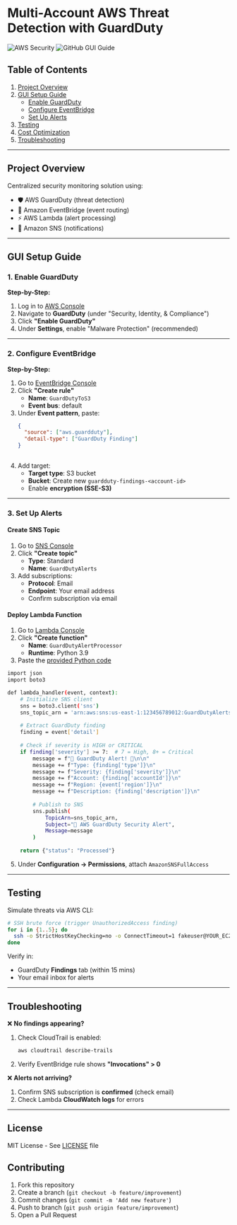 # Multi-Account AWS Threat Detection with GuardDuty

![AWS Security](https://img.shields.io/badge/AWS-Security-orange?logo=amazon-aws)
![GitHub GUI Guide](https://img.shields.io/badge/Guide-GUI_Steps-blue)

## Table of Contents
1. [Project Overview](#project-overview)
2. [GUI Setup Guide](#gui-setup-guide)
   - [Enable GuardDuty](#1-enable-guardduty)
   - [Configure EventBridge](#2-configure-eventbridge)
   - [Set Up Alerts](#3-set-up-alerts)
3. [Testing](#testing)
4. [Cost Optimization](#cost-optimization)
5. [Troubleshooting](#troubleshooting)

---

## Project Overview
Centralized security monitoring solution using:
- 🛡️ AWS GuardDuty (threat detection)
- 🔗 Amazon EventBridge (event routing)
- ⚡ AWS Lambda (alert processing)
- 📧 Amazon SNS (notifications)


---

## GUI Setup Guide

### 1. Enable GuardDuty
**Step-by-Step:**
1. Log in to [AWS Console](https://console.aws.amazon.com/)
2. Navigate to **GuardDuty** (under "Security, Identity, & Compliance")
3. Click **"Enable GuardDuty"**
4. Under **Settings**, enable "Malware Protection" (recommended)


---

### 2. Configure EventBridge
**Step-by-Step:**
1. Go to [EventBridge Console](https://console.aws.amazon.com/events/)
2. Click **"Create rule"**
   - **Name**: `GuardDutyToS3`
   - **Event bus**: default
3. Under **Event pattern**, paste:
   ```json
   {
     "source": ["aws.guardduty"],
     "detail-type": ["GuardDuty Finding"]
   }
 
   ```
4. Add target:
   - **Target type**: S3 bucket
   - **Bucket**: Create new `guardduty-findings-<account-id>`
   - Enable **encryption (SSE-S3)**

---

### 3. Set Up Alerts
#### Create SNS Topic
1. Go to [SNS Console](https://console.aws.amazon.com/sns/)
2. Click **"Create topic"**
   - **Type**: Standard
   - **Name**: `GuardDutyAlerts`
3. Add subscriptions:
   - **Protocol**: Email
   - **Endpoint**: Your email address
   - Confirm subscription via email

#### Deploy Lambda Function
1. Go to [Lambda Console](https://console.aws.amazon.com/lambda/)
2. Click **"Create function"**
   - **Name**: `GuardDutyAlertProcessor`
   - **Runtime**: Python 3.9
3. Paste the [provided Python code](#lambda-code)
```bash
import json
import boto3

def lambda_handler(event, context):
    # Initialize SNS client
    sns = boto3.client('sns')
    sns_topic_arn = 'arn:aws:sns:us-east-1:123456789012:GuardDutyAlerts'  # Replace with your SNS ARN
    
    # Extract GuardDuty finding
    finding = event['detail']
    
    # Check if severity is HIGH or CRITICAL
    if finding['severity'] >= 7:  # 7 = High, 8+ = Critical
        message = f"🚨 GuardDuty Alert! 🚨\n\n"
        message += f"Type: {finding['type']}\n"
        message += f"Severity: {finding['severity']}\n"
        message += f"Account: {finding['accountId']}\n"
        message += f"Region: {event['region']}\n"
        message += f"Description: {finding['description']}\n"
        
        # Publish to SNS
        sns.publish(
            TopicArn=sns_topic_arn,
            Subject="🚨 AWS GuardDuty Security Alert",
            Message=message
        )
    
    return {"status": "Processed"}
```

    
5. Under **Configuration → Permissions**, attach `AmazonSNSFullAccess`


---

## Testing
Simulate threats via AWS CLI:
```bash
# SSH brute force (trigger UnauthorizedAccess finding)
for i in {1..5}; do
  ssh -o StrictHostKeyChecking=no -o ConnectTimeout=1 fakeuser@YOUR_EC2_IP
done
```

Verify in:
- GuardDuty **Findings** tab (within 15 mins)
- Your email inbox for alerts


---

## Troubleshooting
❌ **No findings appearing?**
1. Check CloudTrail is enabled:  
   ```bash
   aws cloudtrail describe-trails
   ```
2. Verify EventBridge rule shows **"Invocations" > 0**

❌ **Alerts not arriving?**
1. Confirm SNS subscription is **confirmed** (check email)
2. Check Lambda **CloudWatch logs** for errors

---

## License
MIT License - See [LICENSE](LICENSE) file

## Contributing
1. Fork this repository
2. Create a branch (`git checkout -b feature/improvement`)
3. Commit changes (`git commit -m 'Add new feature'`)
4. Push to branch (`git push origin feature/improvement`)
5. Open a Pull Request
```

